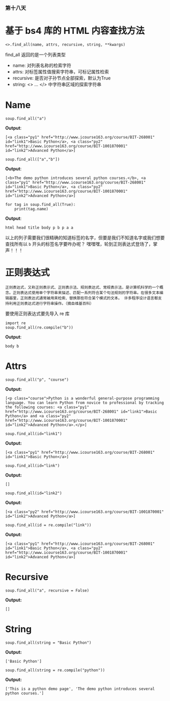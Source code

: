 ### 第十八天

# 基于 bs4 库的 HTML 内容查找方法

`<>.find_all(name, attrs, recursive, string, **kwargs)`

find_all 返回的是一个列表类型

- name: 对列表名称的检索字符
- attrs: 对标签属性值搜索字符串，可标记属性检索
- recursive: 是否对子孙节点全部探索，默认为True
- string: <> ... </> 中字符串区域的探索字符串

# Name

```
soup.find_all("a")
```

**Output**:

`[<a class="py1" href="http://www.icourse163.org/course/BIT-268001" id="link1">Basic Python</a>, <a class="py2" href="http://www.icourse163.org/course/BIT-1001870001" id="link2">Advanced Python</a>]`

```
soup.find_all(["a","b"])
```
**Output**:

`[<b>The demo python introduces several python courses.</b>, <a class="py1" href="http://www.icourse163.org/course/BIT-268001" id="link1">Basic Python</a>, <a class="py2" href="http://www.icourse163.org/course/BIT-1001870001" id="link2">Advanced Python</a>]`

```
for tag in soup.find_all(True):
	print(tag.name)
```

**Output**:

`html
head
title
body
p
b
p
a
a`

以上的列子需要我们很精确的知道标签的名字，但要是我们不知道名字或我们想要查找所有以 `b` 开头的标签名字要咋办呢？ 嘿嘿嘿，轮到正则表达式登场了，掌声！！！

# 正则表达式
`正则表达式，又称正则表示式、正则表示法、规则表达式、常规表示法，是计算机科学的一个概念。正则表达式使用单个字符串来描述、匹配一系列符合某个句法规则的字符串。在很多文本编辑器里，正则表达式通常被用来检索、替换那些符合某个模式的文本。 许多程序设计语言都支持利用正则表达式进行字符串操作。（摘自维基百科）`

要使用正则表达式要先导入 re 库

```
import re
soup.find_all(re.compile("b"))
```
**Output**:

`body b`

# Attrs

```
soup.find_all("p", "course")
```

**Output:**

`[<p class="course">Python is a wonderful general-purpose programming language. You can learn Python from novice to professional by tracking the following courses:
<a class="py1" href="http://www.icourse163.org/course/BIT-268001" id="link1">Basic Python</a> and <a class="py2" href="http://www.icourse163.org/course/BIT-1001870001" id="link2">Advanced Python</a>.</p>]`

```
soup.find_all(id="link1")
```

**Output:**

`[<a class="py1" href="http://www.icourse163.org/course/BIT-268001" id="link1">Basic Python</a>]`

```
soup.find_all(id="link")
```

**Output:**

`[]`

```
soup.find_all(id="link2")
```

**Output:**

`[<a class="py2" href="http://www.icourse163.org/course/BIT-1001870001" id="link2">Advanced Python</a>]`


```
soup.find_all(id = re.compile("link"))
```

**Output:**

`[<a class="py1" href="http://www.icourse163.org/course/BIT-268001" id="link1">Basic Python</a>, <a class="py2" href="http://www.icourse163.org/course/BIT-1001870001" id="link2">Advanced Python</a>]`

# Recursive

```
soup.find_all("a", recursive = False)
```

**Output:**

`[]`

# String
```
soup.find_all(string = "Basic Python")
```

**Output:**

`['Basic Python']`

```
soup.find_all(string = re.compile("python"))
```

**Output:**

`['This is a python demo page', 'The demo python introduces several python courses.']`
